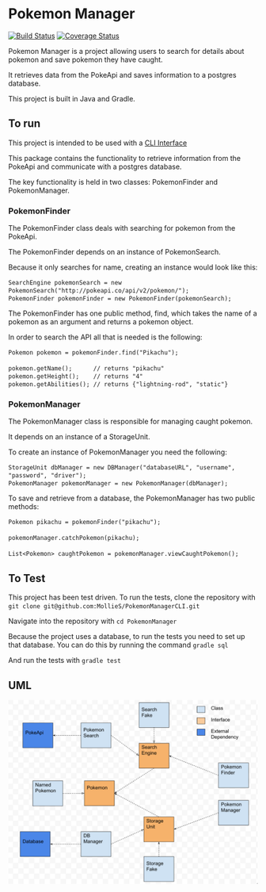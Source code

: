# Pokemon Manager

[![Build Status](https://travis-ci.org/MollieS/PokemonManager.svg?branch=master)](https://travis-ci.org/MollieS/PokemonManager) [![Coverage Status](https://coveralls.io/repos/github/MollieS/PokemonManager/badge.svg?branch=search)](https://coveralls.io/github/MollieS/PokemonManager?branch=search)


Pokemon Manager is a project allowing users to search for details about pokemon and save pokemon they have caught.

It retrieves data from the PokeApi and saves information to a postgres database.

This project is built in Java and Gradle.

## To run

This project is intended to be used with a [CLI Interface](https://github.com/MollieS/PokemonManagerCLI)

This package contains the functionality to retrieve information from the PokeApi and communicate with a postgres database.

The key functionality is held in two classes: PokemonFinder and PokemonManager.

### PokemonFinder

The PokemonFinder class deals with searching for pokemon from the PokeApi.

The PokemonFinder depends on an instance of PokemonSearch.

Because it only searches for name, creating an instance would look like this:

```
SearchEngine pokemonSearch = new PokemonSearch("http://pokeapi.co/api/v2/pokemon/");
PokemonFinder pokemonFinder = new PokemonFinder(pokemonSearch);
```

The PokemonFinder has one public method, find, which takes the name of a pokemon as an argument and returns a pokemon object.

In order to search the API all that is needed is the following:

```
Pokemon pokemon = pokemonFinder.find("Pikachu");

pokemon.getName();      // returns "pikachu"
pokemon.getHeight();    // returns "4"
pokemon.getAbilities(); // returns {"lightning-rod", "static"}

```

### PokemonManager

The PokemonManager class is responsible for managing caught pokemon.  

It depends on an instance of a StorageUnit.

To create an instance of PokemonManager you need the following:

```
StorageUnit dbManager = new DBManager("databaseURL", "username", "password", "driver");
PokemonManager pokemonManager = new PokemonManager(dbManager);
```

To save and retrieve from a database, the PokemonManager has two public methods:

```
Pokemon pikachu = pokemonFinder("pikachu");

pokemonManager.catchPokemon(pikachu);

List<Pokemon> caughtPokemon = pokemonManager.viewCaughtPokemon();
```

## To Test

This project has been test driven.  To run the tests, clone the repository with `git clone git@github.com:MollieS/PokemonManagerCLI.git`

Navigate into the repository with `cd PokemonManager`

Because the project uses a database, to run the tests you need to set up that database.  You can do this by running the command `gradle sql`

And run the tests with `gradle test`

## UML

![UML](/assets/UML.png?raw=true "UML")

